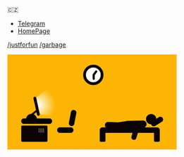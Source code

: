 🇨🇿 
- [Telegram](https://t.me/admalir)
- [HomePage](https://www.astronom.cz/malir/)

[/justforfun](/justforfun/README.md) [/garbage](/garbage/README.md)

![Alt Text](ueD3gLl.gif)

<!--
**amalir/amalir** is a ✨ _special_ ✨ repository because its `README.md` (this file) appears on your GitHub profile.

Here are some ideas to get you started:

- 🔭 I’m currently working on ...
- 🌱 I’m currently learning ...
- 👯 I’m looking to collaborate on ...
- 🤔 I’m looking for help with ...
- 💬 Ask me about ...
- 📫 How to reach me: ...
- 😄 Pronouns: ...
- ⚡ Fun fact: ...
-->
